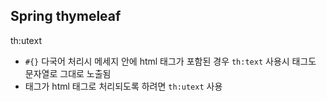 ## Spring thymeleaf

th:utext
- `#{}` 다국어 처리시 메세지 안에 html 태그가 포함된 경우 `th:text` 사용시 태그도 문자열로 그대로 노출됨
- 태그가 html 태그로 처리되도록 하려면 `th:utext` 사용